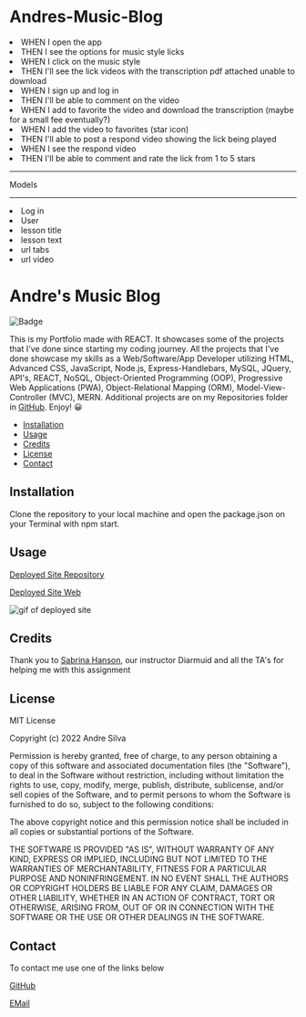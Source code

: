 # Andres-Music-Blog


<li>WHEN I open the app</li>
<li>THEN I see the options for music style licks</li>
<li>WHEN I click on the music style</li>
<li>THEN I'll see the lick videos with the transcription pdf attached unable to download</li>
<li>WHEN I sign up and log in</li>
<li>THEN I'll be able to comment on the video</li>
<li>WHEN I add to favorite the video and download the transcription (maybe for a small fee eventually?)</li>
<li>WHEN I add the video to favorites (star icon)</li>
<li>THEN I'll able to post a respond video showing the lick being played</li>
<li>WHEN I see the respond video</li>
<li>THEN I'll be able to comment and rate the lick from 1 to 5 stars</li>


<hr>


Models


<hr>


<li>Log in</li>
<li>User</li>
<li>lesson title</li>
<li>lesson text</li>
<li>url tabs</li>
<li>url video</li>


# Andre's Music Blog


![Badge](https://img.shields.io/badge/AndreGitHub-MIT-green.svg)

This is my Portfolio made with REACT. It showcases some of the projects that I've done since starting my coding journey. All the projects that I've done showcase my skills as a Web/Software/App Developer utilizing HTML, Advanced CSS, JavaScript, Node.js, Express-Handlebars, MySQL, JQuery, API's, REACT, NoSQL, Object-Oriented Programming (OOP), Progressive Web Applications (PWA), Object-Relational Mapping (ORM), Model-View-Controller (MVC), MERN. Additional projects are on my Repositories folder in [GitHub](https://www.github.com/andresilva8624). Enjoy! 😀



- [Installation](#installation)
- [Usage](#usage)
- [Credits](#credits)
- [License](#license)
- [Contact](#contact)

## Installation

Clone the repository to your local machine and open the package.json on your Terminal with npm start.

## Usage

[Deployed Site Repository](https://github.com/andresilva8624/andres-music-blog)

[Deployed Site Web](https://andresilva8624.github.io/andres-music-blog)

![gif of deployed site](/src/assets/images/about.gif)



## Credits

Thank you to [Sabrina Hanson](https://www.github.com/sabhanson), our instructor Diarmuid and all the TA's for helping me with this assignment

## License

MIT License

Copyright (c) 2022 Andre Silva

Permission is hereby granted, free of charge, to any person obtaining a copy
of this software and associated documentation files (the "Software"), to deal
in the Software without restriction, including without limitation the rights
to use, copy, modify, merge, publish, distribute, sublicense, and/or sell
copies of the Software, and to permit persons to whom the Software is
furnished to do so, subject to the following conditions:

The above copyright notice and this permission notice shall be included in all
copies or substantial portions of the Software.

THE SOFTWARE IS PROVIDED "AS IS", WITHOUT WARRANTY OF ANY KIND, EXPRESS OR
IMPLIED, INCLUDING BUT NOT LIMITED TO THE WARRANTIES OF MERCHANTABILITY,
FITNESS FOR A PARTICULAR PURPOSE AND NONINFRINGEMENT. IN NO EVENT SHALL THE
AUTHORS OR COPYRIGHT HOLDERS BE LIABLE FOR ANY CLAIM, DAMAGES OR OTHER
LIABILITY, WHETHER IN AN ACTION OF CONTRACT, TORT OR OTHERWISE, ARISING FROM,
OUT OF OR IN CONNECTION WITH THE SOFTWARE OR THE USE OR OTHER DEALINGS IN THE
SOFTWARE.

## Contact

To contact me use one of the links below

[GitHub](https://www.github.com/andresilva8624)

[EMail](mailto:andresilva8624@gmail.com)
